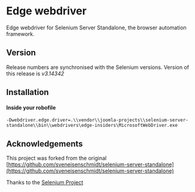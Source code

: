 # Edge webdriver

Edge webdriver for Selenium Server Standalone, the browser automation framework.

## Version
Release numbers are synchronised with the Selenium versions.
Version of this release is *v3.14342* 

## Installation

#### Inside your robofile
```
-Dwebdriver.edge.driver=.\\vendor\\joomla-projects\\selenium-server-standalone\\bin\\webdrivers\edge-insiders\MicrosoftWebDriver.exe
```

## Acknowledgements
This project was forked from the original [https://github.com/sveneisenschmidt/selenium-server-standalone](https://github.com/sveneisenschmidt/selenium-server-standalone)

Thanks to the [Selenium Project](http://docs.seleniumhq.org/)
